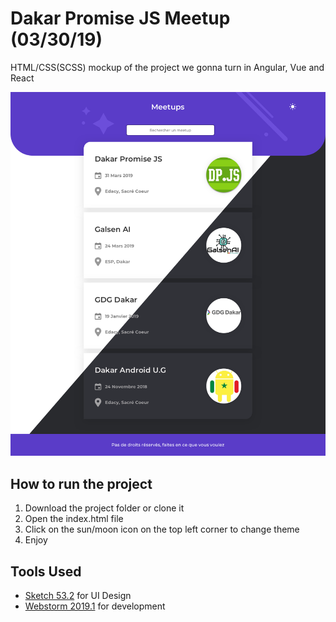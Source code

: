 # Dakar Promise JS Meetup (03/30/19) #
HTML/CSS(SCSS) mockup of the project we gonna turn in Angular, Vue and React

![MovieDBSearch](screenshot.png)
 

## How to run the project ##
1. Download the project folder or clone it 
2. Open the index.html file
3. Click on the sun/moon icon on the top left corner to change theme
4. Enjoy


## Tools Used ##
- [Sketch 53.2](https://sketchapp.com) for UI Design 
- [Webstorm 2019.1](https://www.jetbrains.com/webstorm/) for development 
